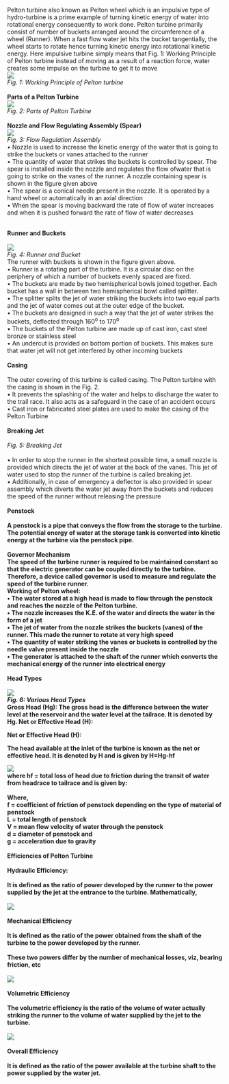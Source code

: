 Pelton turbine also known as Pelton wheel which is an impulsive type of hydro-turbine is a prime example of turning kinetic energy of water into rotational energy consequently to work done. Pelton turbine primarily consist of number of buckets arranged around the circumference of a wheel (Runner).  When a fast flow water jet hits the bucket tangentially, the wheel starts to rotate hence turning kinetic energy into rotational kinetic energy. Here impulsive turbine simply means that           Fig. 1: Working Principle of Pelton turbine instead of moving as a result of a reaction force, water creates some impulse on the turbine to get it to move<br>
<img src="images/fig1.png"><br>
<i>Fig. 1: Working Principle of Pelton turbine</i><br><br> 
<b>Parts of a Pelton Turbine</b><br>
<img src="images/fig2.png"><br>
<i>Fig. 2: Parts of Pelton Turbine</i><br><br>
<b>Nozzle and Flow Regulating Assembly (Spear)</b><br>
<img src="images/fig3.png"><br>
<i>Fig. 3: Flow Regulation Assembly</i><br>
•	Nozzle is used to increase the kinetic energy of the water that is going to strike the buckets or vanes attached to the runner<br>
•	The quantity of water that strikes the buckets is controlled by spear. The spear is installed inside the nozzle and regulates the flow ofwater that is going to strike on the vanes of the runner. A nozzle containing spear is shown in the figure given above<br>
•	The spear is a conical needle present in the nozzle. It is operated by a hand wheel or automatically in an axial direction<br>
•	When the spear is moving backward the rate of flow of water increases and when it is pushed forward the rate of flow of water decreases<br><br>

<b>Runner and Buckets</b><br><br>
<img src="images/fig4.png"><br>
 <i>Fig. 4: Runner and Bucket</i><br>
The runner with buckets is shown in the figure given above.<br>
•	Runner is a rotating part of the turbine. It is a circular disc on the periphery of which a number of buckets evenly spaced are fixed.<br>
•	The buckets are made by two hemispherical bowls joined together. Each bucket has a wall in between two hemispherical bowl called splitter.<br>
•	The splitter splits the jet of water striking the buckets into two equal parts and the jet of water comes out at the outer edge of the bucket.<br>
•	The buckets are designed in such a way that the jet of water strikes the buckets, deflected through 160<sup>o</sup> to 170<sup>o</sup><br>
•	The buckets of the Pelton turbine are made up of cast iron, cast steel bronze or stainless steel<br>
•	An undercut is provided on bottom portion of buckets. This makes sure that water jet will not get interfered by other incoming buckets<br><br>
<b>Casing</b><br><br>
The outer covering of this turbine is called casing. The Pelton turbine with the casing is shown in the Fig. 2.<br>
•	It prevents the splashing of the water and helps to discharge the water to the trail race. It also acts as a safeguard in the case of an accident occurs<br>
•	Cast iron or fabricated steel plates are used to make the casing of the Pelton Turbine<br><br>
<b>Breaking Jet</b><br><br>
 <i>Fig. 5: Breaking Jet</i><br><br>
•	In order to stop the runner in the shortest possible time, a small nozzle is provided which directs the jet of water at the back of the vanes. This jet of water used to stop the runner of the turbine is called breaking jet.<br>
•	Additionally, in case of emergency a deflector is also provided in spear assembly which diverts the water jet away from the buckets and reduces the speed of the runner without releasing the pressure<br><br>
<b>Penstock<b><br><br>
A penstock is a pipe that conveys the flow from the storage to the turbine. The potential energy of water at the storage tank is converted into kinetic energy at the turbine via the penstock pipe.<br><br>
<b>Governor Mechanism</b><br>
The speed of the turbine runner is required to be maintained constant so that the electric generator can be coupled directly to the turbine. Therefore, a device called governor is used to measure and regulate the speed of the turbine runner.<br>
<b>Working of Pelton wheel:</b><br>
•	The water stored at a high head is made to flow through the penstock and reaches the nozzle of the Pelton turbine.<br>
•	The nozzle increases the K.E. of the water and directs the water in the form of a jet<br>
•	The jet of water from the nozzle strikes the buckets (vanes) of the runner. This made the runner to rotate at very high speed<br>
•	The quantity of water striking the vanes or buckets is controlled by the needle valve present inside the nozzle<br>
•	The generator is attached to the shaft of the runner which converts the mechanical energy of the runner into electrical energy<br><br>
<b>Head Types</b><br><br>
<img src="images/fig6.png"><br>
 <i>Fig. 6: Various Head Types</i><br>
<b>Gross Head (Hg):</b>
The gross head is the difference between the water level at the reservoir and the water level at the tailrace. It is denoted by Hg.
Net or Effective Head (H):<br>

<b>Net or Effective Head (H):</b><br>

The head available at the inlet of the turbine is known as the net or effective head. It is denoted by H and is given by H=Hg-hf   

<img src="images/hf_formula.png"><br>
where hf = total loss of head due to friction during the transit of water from headrace to tailrace and is given by:<br><br>
Where,<br>
 f = coefficient of friction of penstock depending on the type of material of penstock<br>
 L = total length of penstock<br>
 V = mean flow velocity of water through the penstock<br>
 d = diameter of penstock and<br>
 g = acceleration due to gravity<br><br>
 <b>Efficiencies of Pelton Turbine</b><br><br>
 Hydraulic Efficiency:<br><br>
 It is defined as the ratio of power developed by the runner to the power supplied by the jet at the entrance to the turbine. Mathematically,<br><br>
 <img src="images/fig6.png"><br><br>
 <b>Mechanical Efficiency</b><br><br>
 It is defined as the ratio of the power obtained from the shaft of the turbine to the power developed by the runner.<br><br>
 These two powers differ by the number of mechanical losses, viz, bearing friction, etc<br><br>
 <img src="images/formula3.png"><br><br>
 <b>Volumetric Efficiency</b><br><br>
 The volumetric efficiency is the ratio of the volume of water actually striking the runner to the volume of water supplied by the jet to the turbine.<br><br>
 <img src="images/formula4.png"><br><br>
 <b>Overall Efficiency</b><br><br>
 It is defined as the ratio of the power available at the turbine shaft to the power supplied by the water jet.<br>
 









